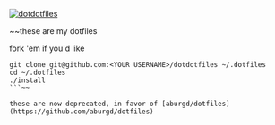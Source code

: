 [![dotdotfiles](https://img.shields.io/badge/awesomeness-immense-red.svg?style=flat-square?style=plastic)](https://github.com/aburgd/dotdotfiles)

~~these are my dotfiles

fork 'em if you'd like

```shell
git clone git@github.com:<YOUR USERNAME>/dotdotfiles ~/.dotfiles
cd ~/.dotfiles
./install
```~~

these are now deprecated, in favor of [aburgd/dotfiles](https://github.com/aburgd/dotfiles)
